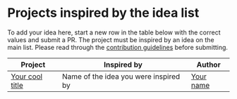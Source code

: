 # Projects inspired by the idea list

To add your idea here, start a new row in the table below with the correct values and submit a PR. The project must be inspired by an idea on the main list. Please read through the [contribution guidelines](../CONTRIBUTING.md) before submitting.

| Project                              | Inspired by                                 | Author                         |
| ------------------------------------ |---------------------------------------------| -------------------------------|
| [Your cool title](http://example.com)| Name of the idea you were inspired by       | [Your name](http://example.com)|